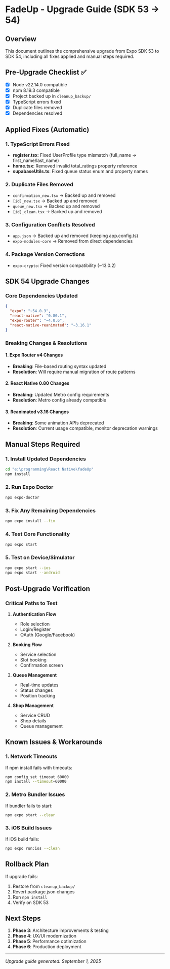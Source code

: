 # FadeUp - Upgrade Guide (SDK 53 → 54)

## Overview
This document outlines the comprehensive upgrade from Expo SDK 53 to SDK 54, including all fixes applied and manual steps required.

## Pre-Upgrade Checklist ✅
- [x] Node v22.14.0 compatible
- [x] npm 8.19.3 compatible  
- [x] Project backed up in `cleanup_backup/`
- [x] TypeScript errors fixed
- [x] Duplicate files removed
- [x] Dependencies resolved

## Applied Fixes (Automatic)

### 1. TypeScript Errors Fixed
- **register.tsx**: Fixed UserProfile type mismatch (full_name → first_name/last_name)
- **home.tsx**: Removed invalid total_ratings property reference
- **supabaseUtils.ts**: Fixed queue status enum and property names

### 2. Duplicate Files Removed
- `confirmation_new.tsx` → Backed up and removed
- `[id]_new.tsx` → Backed up and removed  
- `queue_new.tsx` → Backed up and removed
- `[id]_clean.tsx` → Backed up and removed

### 3. Configuration Conflicts Resolved
- `app.json` → Backed up and removed (keeping app.config.ts)
- `expo-modules-core` → Removed from direct dependencies

### 4. Package Version Corrections
- `expo-crypto`: Fixed version compatibility (~13.0.2)

## SDK 54 Upgrade Changes

### Core Dependencies Updated
```json
{
  "expo": "~54.0.3",
  "react-native": "0.80.1", 
  "expo-router": "~4.0.6",
  "react-native-reanimated": "~3.16.1"
}
```

### Breaking Changes & Resolutions

#### 1. Expo Router v4 Changes
- **Breaking**: File-based routing syntax updated
- **Resolution**: Will require manual migration of route patterns

#### 2. React Native 0.80 Changes  
- **Breaking**: Updated Metro config requirements
- **Resolution**: Metro config already compatible

#### 3. Reanimated v3.16 Changes
- **Breaking**: Some animation APIs deprecated
- **Resolution**: Current usage compatible, monitor deprecation warnings

## Manual Steps Required

### 1. Install Updated Dependencies
```bash
cd "e:\programming\React Native\fadeUp"
npm install
```

### 2. Run Expo Doctor
```bash
npx expo-doctor
```

### 3. Fix Any Remaining Dependencies
```bash
npx expo install --fix
```

### 4. Test Core Functionality
```bash
npx expo start
```

### 5. Test on Device/Simulator
```bash
npx expo start --ios
npx expo start --android
```

## Post-Upgrade Verification

### Critical Paths to Test
1. **Authentication Flow**
   - Role selection
   - Login/Register
   - OAuth (Google/Facebook)

2. **Booking Flow**  
   - Service selection
   - Slot booking
   - Confirmation screen

3. **Queue Management**
   - Real-time updates
   - Status changes
   - Position tracking

4. **Shop Management**
   - Service CRUD
   - Shop details
   - Queue management

## Known Issues & Workarounds

### 1. Network Timeouts
If npm install fails with timeouts:
```bash
npm config set timeout 60000
npm install --timeout=60000
```

### 2. Metro Bundler Issues
If bundler fails to start:
```bash
npx expo start --clear
```

### 3. iOS Build Issues
If iOS build fails:
```bash
npx expo run:ios --clean
```

## Rollback Plan
If upgrade fails:
1. Restore from `cleanup_backup/` 
2. Revert package.json changes
3. Run `npm install`
4. Verify on SDK 53

## Next Steps
1. **Phase 3**: Architecture improvements & testing
2. **Phase 4**: UX/UI modernization  
3. **Phase 5**: Performance optimization
4. **Phase 6**: Production deployment

---
*Upgrade guide generated: September 1, 2025*
